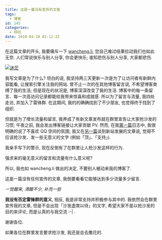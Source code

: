 ```yaml
---
title: 这是一篇没有宣传的文章
tags:
  - 博客
id: 145
categories:
  - 唠叨
date: 2010-04-10 02:12:22
---
```


在这篇文章的开头, 我要痛斥一下 [wancheng.li](http://wancheng.li/1367.html), 您自己难过结果拉动我们也如此无奈. 人们常说快乐与别人分享, 你会更快乐; 谁知悲伤与别人分享, 大家都悲伤.

[![迷茫](//img.beamnote.com/2010/no-propaganda.jpg)](//img.beamnote.com/2010/no-propaganda.jpg)<!-- more -->

我写文章是为了什么? 坦白的说, 我坚持两三天更新一次是为了让访问者有新鲜内容能看, 让搜索引擎关注我的网站. 曾不止一次的在其他博客留言说, 不希望博客束缚了我的生活; 但是现在的状况是, 博客深深改变了我的生活. 博客中的每一条留言、每一次高访问记录都能给我带来惊喜和成就感. 所以为了留言与流量, 我四处走访, 并加入了雷锋群. 在这期间, 我的的确确找到了不少朋友, 也觉得终于找到了组织.

但就是为了增长流量和留言, 我养成了有新文章发布就在群里宣告让大家抢沙发的习惯; 午夜之前, 我会发出博客链接让大家贡献 PV. 然而, 在我[第一篇](http://raychow.info/2010/hello-world.html)日志中, 我很明确的说了不喜欢 QQ 空间的氛围; 我又在[另一篇](http://raychow.info/2010/advocacy-experience.html)谈到新站发展的文章说, 觉得不应该抢沙发、发一些无意义的文字 (例如「顶」、「支持」).

我亲手写下的警示, 现在反倒有了在群里让人抢沙发这样的行为.

强求来的毫无意义的留言和流量有什么意义呢?

所以, 我也如 wancheng.li 做出的决定, 不要别人被动来我的博客了.

这是一篇没有任何宣传的文章, 我倒要看看它能够达到多少流量多少留言.

_一觉醒来, 清醒不少, 补充一些_

**我没有否定雷锋群的意义**, 相反, 我是非常支持并积极参与其中的. 我依然会在群里宣传我的文章, 但是不会出现「沙发虚席以待」的文字, 希望大家不是以抢沙发的目的来评论, 而是认真的与我交流 :-| .

谢谢各位.

如果各位在群里发言要求抢沙发, 我还是会去撒花的.
